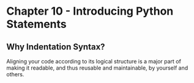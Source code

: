 # Chapter 10 - Introducing Python Statements

## Why Indentation Syntax?

Aligning your code according to its logical structure is a major part of making it readable, and thus reusable and maintainable, by yourself and others.
